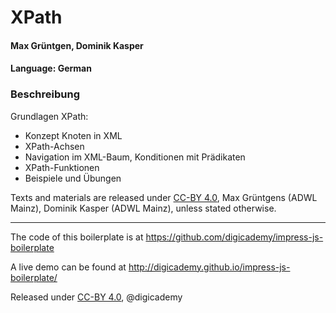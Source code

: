 # XPath

#### Max Grüntgen, Dominik Kasper
#### Language: German

### Beschreibung

Grundlagen XPath:

* Konzept Knoten in XML
* XPath-Achsen
* Navigation im XML-Baum, Konditionen mit Prädikaten
* XPath-Funktionen
* Beispiele und Übungen

Texts and materials are released under [CC-BY 4.0](https://creativecommons.org/licenses/by/4.0/), Max Grüntgens (ADWL Mainz), Dominik Kasper (ADWL Mainz), unless stated otherwise.
_____

The code of this boilerplate is at https://github.com/digicademy/impress-js-boilerplate

A live demo can be found at http://digicademy.github.io/impress-js-boilerplate/

Released under [CC-BY 4.0](https://creativecommons.org/licenses/by/4.0/), @digicademy
